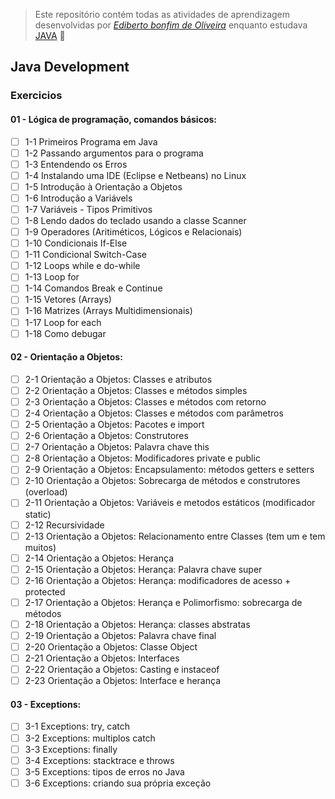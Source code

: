 > Este repositório contém todas as atividades de aprendizagem desenvolvidas por _[Ediberto bonfim de Oliveira](https://www.linkedin.com/in/ediberto-b-oliveira-872926178/)_ enquanto estudava [JAVA](https://www.youtube.com/watch?v=LnORjqZUMIQ&list=PLGxZ4Rq3BOBq0KXHsp5J3PxyFaBIXVs3r&ab_channel=LoianeGroner) :rocket:

## Java Development

### Exercicios

#### 01 - Lógica de programação, comandos básicos:

- [ ] 1-1 Primeiros Programa em Java
- [ ] 1-2 Passando argumentos para o programa
- [ ] 1-3 Entendendo os Erros
- [ ] 1-4 Instalando uma IDE (Eclipse e Netbeans) no Linux
- [ ] 1-5 Introdução à Orientação a Objetos
- [ ] 1-6 Introdução a Variávels
- [ ] 1-7 Variáveis - Tipos Primitivos
- [ ] 1-8 Lendo dados do teclado usando a classe Scanner
- [ ] 1-9 Operadores (Aritiméticos, Lógicos e Relacionais)
- [ ] 1-10 Condicionais If-Else
- [ ] 1-11 Condicional Switch-Case
- [ ] 1-12 Loops while e do-while
- [ ] 1-13 Loop for
- [ ] 1-14 Comandos Break e Continue
- [ ] 1-15 Vetores (Arrays)
- [ ] 1-16 Matrizes (Arrays Multidimensionais)
- [ ] 1-17 Loop for each
- [ ] 1-18 Como debugar

#### 02 - Orientação a Objetos:

- [ ] 2-1 Orientação a Objetos: Classes e atributos
- [ ] 2-2 Orientação a Objetos: Classes e métodos simples
- [ ] 2-3 Orientação a Objetos: Classes e métodos com retorno
- [ ] 2-4 Orientação a Objetos: Classes e métodos com parâmetros
- [ ] 2-5 Orientação a Objetos: Pacotes e import
- [ ] 2-6 Orientação a Objetos: Construtores
- [ ] 2-7 Orientação a Objetos: Palavra chave this
- [ ] 2-8 Orientação a Objetos: Modificadores private e public
- [ ] 2-9 Orientação a Objetos: Encapsulamento: métodos getters e setters
- [ ] 2-10 Orientação a Objetos: Sobrecarga de métodos e construtores (overload)
- [ ] 2-11 Orientação a Objetos: Variáveis e metodos estáticos (modificador static)
- [ ] 2-12 Recursividade
- [ ] 2-13 Orientação a Objetos: Relacionamento entre Classes (tem um e tem muitos)
- [ ] 2-14 Orientação a Objetos: Herança
- [ ] 2-15 Orientação a Objetos: Herança: Palavra chave super
- [ ] 2-16 Orientação a Objetos: Herança: modificadores de acesso + protected
- [ ] 2-17 Orientação a Objetos: Herança e Polimorfismo: sobrecarga de métodos
- [ ] 2-18 Orientação a Objetos: Herança: classes abstratas
- [ ] 2-19 Orientação a Objetos: Palavra chave final
- [ ] 2-20 Orientação a Objetos: Classe Object
- [ ] 2-21 Orientação a Objetos: Interfaces
- [ ] 2-22 Orientação a Objetos: Casting e instaceof
- [ ] 2-23 Orientação a Objetos: Interface e herança

#### 03 - Exceptions:

- [ ] 3-1 Exceptions: try, catch
- [ ] 3-2 Exceptions: multiplos catch
- [ ] 3-3 Exceptions: finally
- [ ] 3-4 Exceptions: stacktrace e throws
- [ ] 3-5 Exceptions: tipos de erros no Java
- [ ] 3-6 Exceptions: criando sua própria exceção
